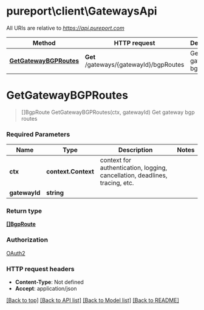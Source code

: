# pureport\client\GatewaysApi

All URIs are relative to *https://api.pureport.com*

Method | HTTP request | Description
------------- | ------------- | -------------
[**GetGatewayBGPRoutes**](GatewaysApi.md#GetGatewayBGPRoutes) | **Get** /gateways/{gatewayId}/bgpRoutes | Get gateway bgp routes


# **GetGatewayBGPRoutes**
> []BgpRoute GetGatewayBGPRoutes(ctx, gatewayId)
Get gateway bgp routes



### Required Parameters

Name | Type | Description  | Notes
------------- | ------------- | ------------- | -------------
 **ctx** | **context.Context** | context for authentication, logging, cancellation, deadlines, tracing, etc.
  **gatewayId** | **string**|  | 

### Return type

[**[]BgpRoute**](BGPRoute.md)

### Authorization

[OAuth2](../README.md#OAuth2)

### HTTP request headers

 - **Content-Type**: Not defined
 - **Accept**: application/json

[[Back to top]](#) [[Back to API list]](../README.md#documentation-for-api-endpoints) [[Back to Model list]](../README.md#documentation-for-models) [[Back to README]](../README.md)

